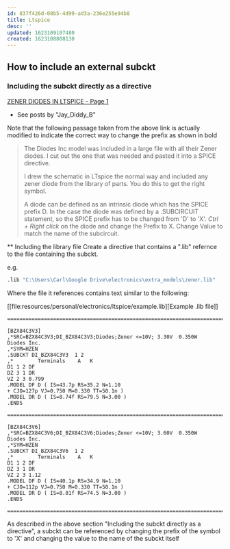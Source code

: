 ```yaml
---
id: 837f426d-08b5-4d99-ad3a-236e255e94b8
title: Ltspice
desc: ''
updated: 1623109107480
created: 1623108808130
---
```



## How to include an external subckt

### Including the subckt directly as a directive

[ZENER DIODES IN LTSPICE - Page 1](https://www.eevblog.com/forum/beginners/zener-diodes-in-ltspice/)

- See posts by "Jay_Diddy_B"

Note that the following passage taken from the above link is actually modified
to indicate the correct way to change the prefix as shown in bold

> The Diodes Inc model was included in a large file with all their Zener diodes. I cut out the one that was needed and pasted it into a SPICE directive.
>
> I drew the schematic in LTspice the normal way and included any zener diode from the library of parts. You do this to get the right symbol.
>
> A diode can be defined as an intrinsic diode which has the SPICE prefix D. In
> the case the diode was defined by a .SUBCIRCUIT statement, so the SPICE prefix
> has to be changed from 'D' to 'X'. *Ctrl + Right click* on the diode and change
> the Prefix to X. Change Value to match the name of the subcircuit.


** Including the library file
Create a directive that contains a ".lib" refernce to the file containing the
subckt.

e.g.

```bash
.lib "C:\Users\Carl\Google Drive\electronics\extra_models\zener.lib"
```


Where the file it references contains text similar to the following:

[[file:resources/personal/electronics/ltspice/example.lib][Example .lib file]]

```
=========================================================================================================

[BZX84C3V3]
,*SRC=BZX84C3V3;DI_BZX84C3V3;Diodes;Zener <=10V; 3.30V  0.350W   Diodes Inc.
,*SYM=HZEN
.SUBCKT DI_BZX84C3V3  1 2
,*        Terminals    A   K
D1 1 2 DF
DZ 3 1 DR
VZ 2 3 0.799
.MODEL DF D ( IS=43.7p RS=35.2 N=1.10
+ CJO=127p VJ=0.750 M=0.330 TT=50.1n )
.MODEL DR D ( IS=8.74f RS=79.5 N=3.00 )
.ENDS

=========================================================================================================

[BZX84C3V6]
,*SRC=BZX84C3V6;DI_BZX84C3V6;Diodes;Zener <=10V; 3.60V  0.350W   Diodes Inc.
,*SYM=HZEN
.SUBCKT DI_BZX84C3V6  1 2
,*        Terminals    A   K
D1 1 2 DF
DZ 3 1 DR
VZ 2 3 1.12
.MODEL DF D ( IS=40.1p RS=34.9 N=1.10
+ CJO=112p VJ=0.750 M=0.330 TT=50.1n )
.MODEL DR D ( IS=8.01f RS=74.5 N=3.00 )
.ENDS

=========================================================================================================
```

As described in the above section "Including the subckt directly as a
directive", a subckt can be referenced by changing the prefix of the symbol to
'X' and changing the value to the name of the subckt itself
